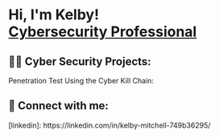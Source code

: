 <h1>Hi, I'm Kelby! <br/> <a href="https://linkedin.com/in/kelby-mitchell-749b36295/">Cybersecurity Professional</a>

<h2>👨‍💻 Cyber Security Projects:</h2>

  Penetration Test Using the Cyber Kill Chain:


<h2> 🤳 Connect with me:</h2>
[linkedin]: https://linkedin.com/in/kelby-mitchell-749b36295/

